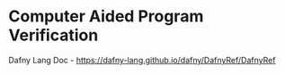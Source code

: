 # Computer Aided Program Verification
Dafny Lang Doc - https://dafny-lang.github.io/dafny/DafnyRef/DafnyRef
